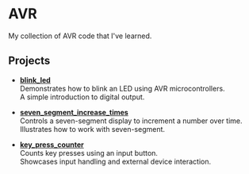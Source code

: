 # AVR
My collection of AVR code that I've learned.


## Projects

- **[blink_led](./blink_led)**  
  Demonstrates how to blink an LED using AVR microcontrollers.  
  A simple introduction to digital output.

- **[seven_segment_increase_times](./seven_segment)**  
  Controls a seven-segment display to increment a number over time.  
  Illustrates how to work with seven-segment.

- **[key_press_counter](./key_press_counter)**    
  Counts key presses using an input button.  
  Showcases input handling and external device interaction.
